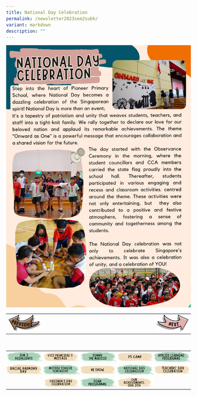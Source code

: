 ```yaml
---
title: National Day Celebration
permalink: /newsletter2023sem2subh/
variant: markdown
description: ""
---
```

<img src="/images/Newsletter/Sem22023/newsletter_sem2_pg13.png">

<table style="width: 100%;">
<tbody>
<tr>
<td style="text-align: left; width:20%;"><a href="/newsletter2023sem2subg/"><img src="/images/Newsletter/btn_prev.png"></a></td>
	<td style="text-align: left; width:60%;"></td>
<td style="text-align: right; width:20%;"><a href="/newsletter2023sem2subi/"><img src="/images/Newsletter/btn_next.png"></a></td>
</tr>
</tbody>
</table><br>


<!--                  Footer banner               -->
<table style="width: 100%; padding:0px;" border="0">
<tbody>
<tr style="height: 35px;">
<td style="width:20%; vertical-align: middle; border-width: 0px; padding:0px;"><a href="/pioneer-engagement/newsletter/2023-semester-2/"><img src="/images/Newsletter/Sem22023/btn_btn00s2.png"></a></td>
<td style="width:20%; vertical-align: middle; border-width: 0px;padding:0px;"><a href="/newsletter2023sem2suba/"><img src="/images/Newsletter/Sem22023/btn_btn01s2.png"></a></td>
<td style="width:20%; vertical-align: middle; border-width: 0px;padding:0px;"><a href="/newsletter2023sem2subb/"><img src="/images/Newsletter/Sem22023/btn_btn02s2.png"></a></td>
<td style="width:20%; vertical-align: middle; border-width: 0px;padding:0px;"><a href="/newsletter2023sem2subc/"><img src="/images/Newsletter/Sem22023/btn_btn03s2.png"></a></td>
<td style="width:20%; vertical-align: middle; border-width: 0px;padding:0px;"><a href="/newsletter2023sem2subd/"><img src="/images/Newsletter/Sem22023/btn_btn04s2.png"></a></td>
</tr>

<tr style="height: 35px;">
<td style="width:20%; vertical-align: middle; border-width: 0px;padding:0px;"><a href="/newsletter2023sem2sube/"><img src="/images/Newsletter/Sem22023/btn_btn05s2.png"></a></td>
<td style="width:20%; vertical-align: middle; border-width: 0px;padding:0px;"><a href="/newsletter2023sem2subf/"><img src="/images/Newsletter/Sem22023/btn_btn06s2.png"></a></td>
<td style="width:20%; vertical-align: middle; border-width: 0px;padding:0px;"><a href="/newsletter2023sem2subg/"><img src="/images/Newsletter/Sem22023/btn_btn07s2.png"></a></td>
<td style="width:20%; vertical-align: middle; border-width: 0px;padding:0px;"><a href="/newsletter2023sem2subh/"><img src="/images/Newsletter/Sem22023/btn_btn08s2.png"></a></td>
<td style="width:20%; vertical-align: middle; border-width: 0px;padding:0px;"><a href="/newsletter2023sem2subi/"><img src="/images/Newsletter/Sem22023/btn_btn09s2.png"></a></td>
</tr>

<tr style="height: 35px;">
<td style="width:20%; vertical-align: middle; border-width: 0px;padding:0px;"></td>
<td style="width:20%; vertical-align: middle; border-width: 0px;padding:0px;"><a href="/newsletter2023sem2subj/"><img src="/images/Newsletter/Sem22023/btn_btn10s2.png"></a></td>
<td style="width:20%; vertical-align: middle; border-width: 0px;padding:0px;"><a href="/newsletter2023sem2subk/"><img src="/images/Newsletter/Sem22023/btn_btn11s2.png"></a></td>
<td style="width:20%; vertical-align: middle; border-width: 0px;padding:0px;"><a href="/newsletter2023sem2subl/"><img src="/images/Newsletter/Sem22023/btn_btn12s2.png"></a></td>
<td style="width:20%; vertical-align: middle; border-width: 0px;padding:0px;"></td>
</tr>
</tbody>
</table>